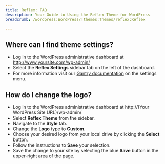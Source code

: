 ```yaml
---
title: Reflex: FAQ
description: Your Guide to Using the Reflex Theme for WordPress
breadcrumb: /wordpress:WordPress/!themes:Themes/reflex:Reflex

---
```


Where can I find theme settings?
-----
* Log in to the WordPress administrative dashboard at http://www.yoursite.com/wp-admin/
* Select the **Reflex Settings** sidebar tab on the left of the dashboard.
* For more information visit our [Gantry documentation](http://gantry-framework.org/documentation/wordpress/configure/) on the settings menu.

How do I change the logo?
-----

* Log in to the WordPress administrative dashboard at http://(Your WordPress Site URL)/wp-admin/
* Select **Reflex Theme** from the sidebar.
* Navigate to the **Style** tab.
* Change the **Logo** type to **Custom**.
* Choose your desired logo from your local drive by clicking the **Select** button.
* Follow the instructions to **Save** your selection.
* Save the change to your site by selecting the blue **Save** button in the upper-right area of the page.

[gantry]: http://gantry-framework.org/documentation/wordpress/configure/